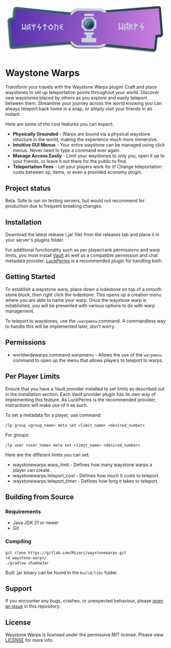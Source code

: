 ![Banner](branding/banner.png)

# Waystone Warps

Transform your travels with the Waystone Warps plugin! Craft and place waystones to set up teleportation points throughout your world. Discover new waystones placed by others as you explore and easily teleport between them. Streamline your journey across the world knowing you can always teleport back home in a snap, or simply visit your friends in an instant.

Here are some of the cool features you can expect:
- **Physically Grounded** - Warps are bound via a physical waystone structure in the world, making the experience much more immersive.
- **Intuitive GUI Menus** - Your entire waystone can be managed using click menus. Never need to type a command ever again.
- **Manage Access Easily** - Limit your waystones to only you, open it up to your friends, or leave it out there for the public to find.
- **Teleportation Fees** - Let your players work for it! Change teleportation costs between xp, items, or even a provided economy plugin.

## Project status
Beta. Safe to run on testing servers, but would not recommend for production due to frequent breaking changes.

## Installation
Download the latest release (.jar file) from the releases tab and place it in your server's plugins folder. 

For additional functionality such as per player/rank permissions and warp limits, you must install 
[Vault](https://www.spigotmc.org/resources/vault.34315/) as well as a compatible permission and chat
metadata provider. [LuckPerms](https://luckperms.net/) is a recommended plugin for handling both.

## Getting Started
To establish a waystone warp, place down a lodestone on top of a smooth stone block, then right click the lodestone. This opens up a creation menu where you are able to 
name your warp. Once the waystone warp is established, you will be presented with various options to do with warp management.

To teleport to waystones, use the `/warpmenu` command. A commandless way to handle this will be implemented later, don't worry.

## Permissions
- worldwidewarps.command.warpmenu - Allows the use of the `warpmenu` command to open up the menu that allows players to teleport to warps.

## Per Player Limits
Ensure that you have a Vault provider installed to set limits as described out in the installation section. Each Vault 
provider plugin has its own way of implementing this feature. As LuckPerms is the recommended provider, instructions 
will make use of it as such.

To set a metadata for a player, use command:

`/lp group <group_name> meta set <limit_name> <desired_number>`

For groups:

`/lp user <user_name> meta set <limit_name> <desired_number>`

Here are the different limits you can set:
- waystonewarps.warp_limit - Defines how many waystone warps a player can create.
- waystonewarps.teleport_cost - Defines how much it costs to teleport.
- waystonewarps.teleport_timer - Defines how long it takes to teleport.

## Building from Source
### Requirements
- Java JDK 21 or newer
- Git

### Compiling
```
git clone https://gitlab.com/Mizarc/waystonewarps.git
cd waystone-warps/
./gradlew shadowJar
```
Built .jar binary can be found in the `build/libs` folder.

## Support
If you encounter any bugs, crashes, or unexpected behaviour, please [open an issue](https://github.com/mizarc/waystone-warps/issues) in this repository.

## License
Waystone Warps is licensed under the permissive MIT license. Please view [LICENSE](LICENSE) for more info.
